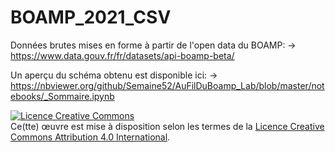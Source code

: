 # BOAMP_2021_CSV

Données brutes mises en forme à partir de l'open data du BOAMP: -> https://www.data.gouv.fr/fr/datasets/api-boamp-beta/

Un aperçu du schéma obtenu est disponible ici: -> https://nbviewer.org/github/Semaine52/AuFilDuBoamp_Lab/blob/master/notebooks/_Sommaire.ipynb

<a rel="license" href="http://creativecommons.org/licenses/by/4.0/"><img alt="Licence Creative Commons" style="border-width:0" src="https://i.creativecommons.org/l/by/4.0/88x31.png" /></a><br />Ce(tte) œuvre est mise à disposition selon les termes de la <a rel="license" href="http://creativecommons.org/licenses/by/4.0/">Licence Creative Commons Attribution 4.0 International</a>.
